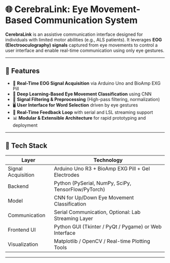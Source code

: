 # 🌐 CerebraLink: Eye Movement-Based Communication System

**CerebraLink** is an assistive communication interface designed for individuals with limited motor abilities (e.g., ALS patients). It leverages **EOG (Electrooculography) signals** captured from eye movements to control a user interface and enable real-time communication using only eye gestures.

---

## 📌 Features

- 🎯 **Real-Time EOG Signal Acquisition** via Arduino Uno and BioAmp EXG Pill  
- 🧠 **Deep Learning-Based Eye Movement Classification** using CNN  
- 🧼 **Signal Filtering & Preprocessing** (High-pass filtering, normalization)  
- 🖥️ **User Interface for Word Selection** driven by eye gestures  
- 🔁 **Real-Time Feedback Loop** with serial and LSL streaming support  
- 📊 **Modular & Extensible Architecture** for rapid prototyping and deployment  

---

## 🧰 Tech Stack

| Layer            | Technology                                             |
|------------------|--------------------------------------------------------|
| Signal Acquisition | Arduino Uno R3 + BioAmp EXG Pill + Gel Electrodes     |
| Backend          | Python (PySerial, NumPy, SciPy, TensorFlow/PyTorch)    |
| Model            | CNN for Up/Down Eye Movement Classification            |
| Communication    | Serial Communication, Optional: Lab Streaming Layer    |
| Frontend UI      | Python GUI (Tkinter / PyQt / Pygame) or Web Interface  |
| Visualization    | Matplotlib / OpenCV / Real-time Plotting Tools         |

---
